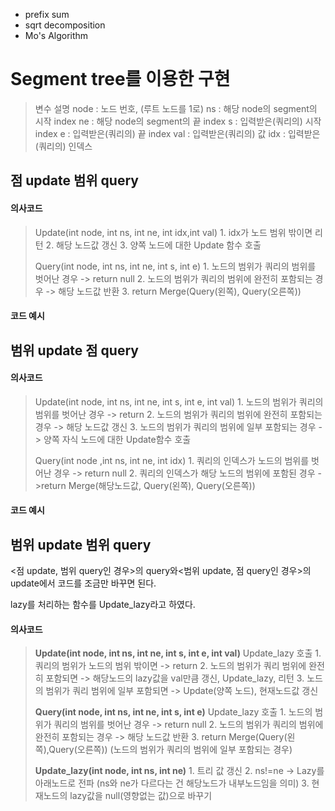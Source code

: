 - prefix sum
- sqrt decomposition
- Mo's Algorithm

# Segment tree를 이용한 구현

> 변수 설명
> node : 노드 번호, (루트 노드를 1로)
> ns : 해당 node의 segment의 시작 index
> ne : 해당 node의 segment의 끝 index
> s : 입력받은(쿼리의) 시작 index
> e : 입력받은(쿼리의) 끝 index
> val : 입력받은(쿼리의) 값
> idx : 입력받은(쿼리의) 인덱스

## 점 update 범위 query

#### 의사코드

> Update(int node, int ns, int ne, int idx,int val)
> 1\. idx가 노드 범위 밖이면 리턴
> 2\. 해당 노드값 갱신
> 3\. 양쪽 노드에 대한 Update 함수 호출
>
> Query(int node, int ns, int ne, int s, int e)
> 1\. 노드의 범위가 쿼리의 범위를 벗어난 경우 -> return null
> 2\. 노드의 범위가 쿼리의 범위에 완전히 포함되는 경우 -> 해당 노드값 반환
> 3\.  return Merge(Query(왼쪽), Query(오른쪽))

#### 코드 예시

## 범위 update 점 query

#### 의사코드

> Update(int node, int ns, int ne, int s, int e, int val)
> 1\. 노드의 범위가 쿼리의 범위를 벗어난 경우 -> return
> 2\. 노드의 범위가 쿼리의 범위에 완전히 포함되는 경우 -> 해당 노드값 갱신
> 3\. 노드의 범위가 쿼리의 범위에 일부 포함되는 경우 -> 양쪽 자식 노드에 대한 Update함수 호출
>
> Query(int node ,int ns, int ne, int idx)
> 1\. 쿼리의 인덱스가 노드의 범위를 벗어난 경우 -> return null
> 2\. 쿼리의 인덱스가 해당 노드의 범위에 포함된 경우 ->return Merge(해당노드값, Query(왼쪽), Query(오른쪽))

#### 코드 예시

## 범위 update 범위 query

<점 update, 범위 query인 경우>의 query와<범위 update, 점 query인 경우>의 update에서 코드를 조금만 바꾸면 된다.

lazy를 처리하는 함수를 Update_lazy라고 하였다.

#### 의사코드

> **Update(int node, int ns, int ne, int s, int e, int val)**
> Update_lazy 호출
> 1\. 쿼리의 범위가 노드의 범위 밖이면 -> return
> 2\. 노드의 범위가 쿼리 범위에 완전히 포함되면 ->  해당노드의 lazy값을 val만큼 갱신, Update_lazy, 리턴
> 3\. 노드의 범위가 쿼리 범위에 일부 포함되면 -> Update(양쪽 노드), 현재노드값 갱신
>
> **Query(int node, int ns, int ne, int s, int e)**
> Update_lazy 호출
> 1\. 노드의 범위가 쿼리의 범위를 벗어난 경우 -> return null
> 2\. 노드의 범위가 쿼리의 범위에 완전히 포함되는 경우 -> 해당 노드값 반환
> 3\. return Merge(Query(왼쪽),Query(오른쪽)) (노드의 범위가 쿼리의 범위에 일부 포함되는 경우) 
>
> **Update_lazy(int node, int ns, int ne)**
> 1\. 트리 값 갱신
> 2\. ns!=ne -> Lazy를 아래노드로 전파 (ns와 ne가 다르다는 건 해당노드가 내부노드임을 의미)
> 3\. 현재노드의 lazy값을 null(영향없는 값)으로 바꾸기